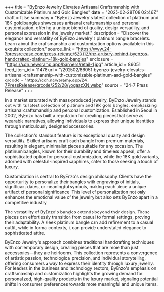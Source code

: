 +++
title = "ByEnzo Jewelry Elevates Artisanal Craftsmanship with Customizable Platinum and Gold Bangles"
date = "2025-02-28T08:02:46Z"
draft = false
summary = "ByEnzo Jewelry's latest collection of platinum and 18K gold bangles showcases artisanal craftsmanship and personal customization, offering a unique blend of quality, design versatility, and personal expression in the jewelry market."
description = "Discover the elegance and versatility of ByEnzo Jewelry's platinum bangle bracelets. Learn about the craftsmanship and customization options available in this exquisite collection."
source_link = "https://www.24-7pressrelease.com/press-release/520112/the-artistry-behind-byenzos-handcrafted-platinum-18k-gold-bangles"
enclosure = "https://cdn.newsramp.app/banners/retail-1.jpg"
article_id = 86051
feed_item_id = 11478
url = "/202502/86051-byenzo-jewelry-elevates-artisanal-craftsmanship-with-customizable-platinum-and-gold-bangles"
qrcode = "https://cdn.newsramp.app/24-7PressRelease/qrcode/252/28/yogaazXN.webp"
source = "24-7 Press Release"
+++

<p>In a market saturated with mass-produced jewelry, ByEnzo Jewelry stands out with its latest collection of platinum and 18K gold bangles, emphasizing artisanal craftsmanship and personal customization. Established in Seoul in 2002, ByEnzo has built a reputation for creating pieces that serve as wearable narratives, allowing individuals to express their unique identities through meticulously designed accessories.</p><p>The collection's standout feature is its exceptional quality and design versatility. Skilled artisans craft each bangle from premium materials, resulting in elegant, minimalist pieces suitable for any occasion. The platinum bangles, known for their durability and timeless appeal, offer a sophisticated option for personal customization, while the 18K gold variants, adorned with celestial-inspired sapphires, cater to those seeking a touch of luxury.</p><p>Customization is central to ByEnzo's design philosophy. Clients have the opportunity to personalize their bangles with engravings of initials, significant dates, or meaningful symbols, making each piece a unique artifact of personal significance. This level of personalization not only enhances the emotional value of the jewelry but also sets ByEnzo apart in a competitive industry.</p><p>The versatility of ByEnzo's bangles extends beyond their design. These pieces can effortlessly transition from casual to formal settings, proving their adaptability. A sleek platinum bangle can add refinement to a casual outfit, while in formal contexts, it can provide understated elegance to sophisticated attire.</p><p>ByEnzo Jewelry's approach combines traditional handcrafting techniques with contemporary design, creating pieces that are more than just accessories—they are heirlooms. This collection represents a convergence of artistic passion, technological precision, and individual storytelling, offering consumers a way to express their identity through luxury jewelry. For leaders in the business and technology sectors, ByEnzo's emphasis on craftsmanship and customization highlights the growing demand for personalized, high-quality products in the luxury market, signaling potential shifts in consumer preferences towards more meaningful and unique items.</p>